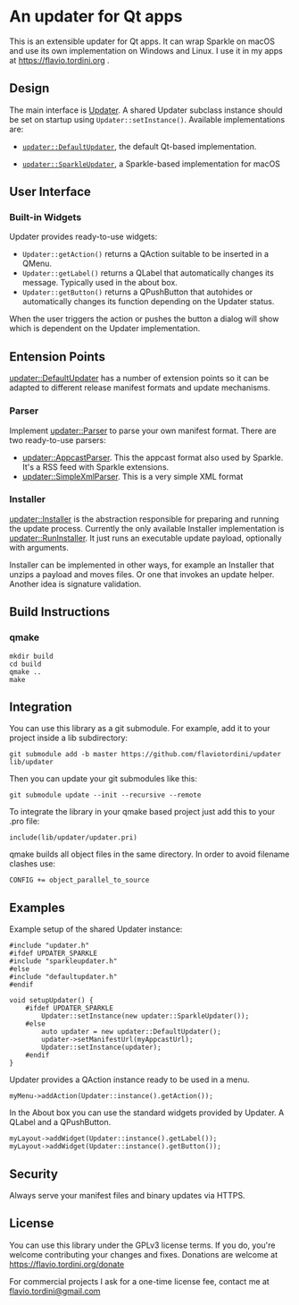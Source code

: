 # An updater for Qt apps

This is an extensible updater for Qt apps. It can wrap Sparkle on macOS and use its own implementation on Windows and Linux. I use it in my apps at https://flavio.tordini.org .

## Design

The main interface is [Updater](https://github.com/flaviotordini/updater/blob/master/src/updater.h). A shared Updater subclass instance should be set on startup using `Updater::setInstance()`. Available implementations are:

- [`updater::DefaultUpdater`](https://github.com/flaviotordini/updater/blob/master/src/impl/defaultupdater.h), the default Qt-based implementation.

- [`updater::SparkleUpdater`](https://github.com/flaviotordini/updater/blob/master/src/sparkle/sparkleupdater.h), a Sparkle-based implementation for macOS

## User Interface

### Built-in Widgets

Updater provides ready-to-use widgets:

- `Updater::getAction()` returns a QAction suitable to be inserted in a QMenu.
- `Updater::getLabel()` returns a QLabel that automatically changes its message. Typically used in the about box.
- `Updater::getButton()` returns a QPushButton that autohides or automatically changes its function depending on the Updater status.

When the user triggers the action or pushes the button a dialog will show which is dependent on the Updater implementation.

## Entension Points

[updater::DefaultUpdater](https://github.com/flaviotordini/updater/blob/master/src/impl/defaultupdater.h) has a number of extension points so it can be adapted to different release manifest formats and update mechanisms.

### Parser

Implement [updater::Parser](https://github.com/flaviotordini/updater/blob/master/src/impl/parser.h) to parse your own manifest format. There are two ready-to-use parsers:

- [updater::AppcastParser](https://github.com/flaviotordini/updater/blob/master/src/impl/appcastparser.h). This the appcast format also used by Sparkle. It's a RSS feed with Sparkle extensions.
- [updater::SimpleXmlParser](https://github.com/flaviotordini/updater/blob/master/src/impl/simplexmlparser.h). This is a very simple XML format

### Installer

[updater::Installer](https://github.com/flaviotordini/updater/blob/master/src/impl/installer.h) is the abstraction responsible for preparing and running the update process. Currently the only available Installer implementation is [updater::RunInstaller](https://github.com/flaviotordini/updater/blob/master/src/impl/runinstaller.h). It just runs an executable update payload, optionally with arguments.

Installer can be implemented in other ways, for example an Installer that unzips a payload and moves files. Or one that invokes an update helper. Another idea is signature validation.

## Build Instructions

### qmake
```
mkdir build
cd build
qmake ..
make
```

## Integration

You can use this library as a git submodule. For example, add it to your project inside a lib subdirectory:

```
git submodule add -b master https://github.com/flaviotordini/updater lib/updater
```

Then you can update your git submodules like this:

```
git submodule update --init --recursive --remote
```

To integrate the library in your qmake based project just add this to your .pro file:

```
include(lib/updater/updater.pri)
```

qmake builds all object files in the same directory. In order to avoid filename clashes use:

```
CONFIG += object_parallel_to_source
```

## Examples

Example setup of the shared Updater instance:

```
#include "updater.h"
#ifdef UPDATER_SPARKLE
#include "sparkleupdater.h"
#else
#include "defaultupdater.h"
#endif

void setupUpdater() {
    #ifdef UPDATER_SPARKLE
        Updater::setInstance(new updater::SparkleUpdater());
    #else
        auto updater = new updater::DefaultUpdater();
        updater->setManifestUrl(myAppcastUrl);
        Updater::setInstance(updater);
    #endif
}
```

Updater provides a QAction instance ready to be used in a menu.

```
myMenu->addAction(Updater::instance().getAction());
```

In the About box you can use the standard widgets provided by Updater. A QLabel and a QPushButton.

```
myLayout->addWidget(Updater::instance().getLabel());
myLayout->addWidget(Updater::instance().getButton());
```

## Security

Always serve your manifest files and binary updates via HTTPS.

## License

You can use this library under the GPLv3 license terms. If you do, you're welcome contributing your changes and fixes. Donations are welcome at https://flavio.tordini.org/donate

For commercial projects I ask for a one-time license fee, contact me at flavio.tordini@gmail.com
